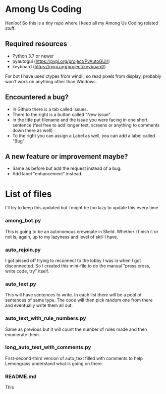 # Among Us Coding

Henloo!
So this is a tiny repo where I keep all my Among Us Coding related stuff.

## Required resources

- Python 3.7 or newer
- pyautogui (https://pypi.org/project/PyAutoGUI/)
- keyboard (https://pypi.org/project/keyboard/)

For bot I have used ctypes from windll, so read pixels from display, probably won't work on anything other than Windows.

## Encountered a bug?

- In Github there is a tab called Issues.
- There to the right is a button called "New issue"
- In the title put filename and the issue you were facing in one short sentence (feel free to add longer text, screens or anything to comments down there as well)
- To the right you can assign a Label as well, you can add a label called "Bug".

## A new feature or improvement maybe?

- Same as before but add the request instead of a bug.
- Add label "enhancement" instead.

# List of files

I'll try to keep this updated but I might be too lazy to update this every time.

### among_bot.py

This is going to be an autonomous crewmate in Skeld. Whether I finish it or not is, again, up to my lazyness and level of skill I have.

### auto_rejoin.py

I got pissed off trying to reconnect to the lobby I was in when I got disconnected. So I created this mini-file to do the manual "press cross, write code, try" itself.

### auto_text.py

This will have sentences to write.
In each list there will be a pool of sentences of same type. The code will then pick random one from there and eventually write them all out.

### auto_text_with_rule_numbers.py

Same as previous but it will count the number of rules made and then enumerate them.

### long_auto_text_with_comments.py

First-second-third version of auto_text filled with comments to help Lemongrass understand what is going on there.

### README.md

This
